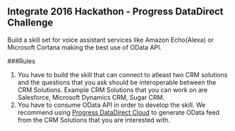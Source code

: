 ## Integrate 2016 Hackathon - Progress DataDirect Challenge

Build a skill set for voice assistant services like Amazon Echo(Alexa) or Microsoft Cortana making the best use of OData API.  

###Rules
1. You have to build the skill that can connect to atleast two CRM solutions and the questions that you ask should be interoperable between the CRM Solutions. Example CRM Solutions that you can work on are Salesforce, Microsoft Dynamics CRM, Sugar CRM.
2. You have to consume OData API in order to develop the skill. We recommend using <a href="https://www.progress.com/cloud-data-integration">Progress DataDirect Cloud</a> to generate OData feed from the CRM Solutions that you are interested with.


